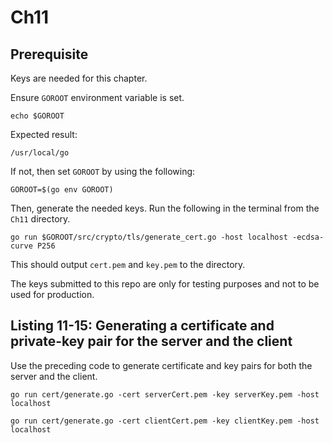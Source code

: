 # Ch11

## Prerequisite

Keys are needed for this chapter.

Ensure `GOROOT` environment variable is set.

```console
echo $GOROOT
```

Expected result:

```console
/usr/local/go
```

If not, then set `GOROOT` by using the following:

```console
GOROOT=$(go env GOROOT)
```

Then, generate the needed keys. Run the following in the terminal from the `Ch11` directory.

```console
go run $GOROOT/src/crypto/tls/generate_cert.go -host localhost -ecdsa-curve P256
```

This should output `cert.pem` and `key.pem` to the directory.

The keys submitted to this repo are only for testing purposes and not to be used
for production.

## Listing 11-15: Generating a certificate and private-key pair for the server and the client

Use the preceding code to generate certificate and key pairs for both the server
and the client.

```console
go run cert/generate.go -cert serverCert.pem -key serverKey.pem -host localhost
```

```console
go run cert/generate.go -cert clientCert.pem -key clientKey.pem -host localhost
```
